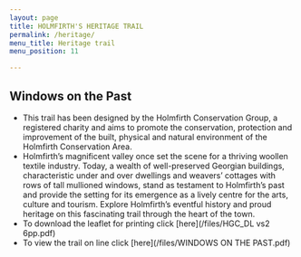 ```yaml
---
layout: page
title: HOLMFIRTH'S HERITAGE TRAIL
permalink: /heritage/
menu_title: Heritage trail
menu_position: 11

---
```


## Windows on the Past
* This trail has been designed by the Holmfirth Conservation Group, a registered charity and aims to promote the conservation, protection and improvement of the built, physical and natural environment of the Holmfirth Conservation Area.
* Holmfirth’s magnificent valley once set the scene for a thriving woollen textile industry. Today, a wealth of well-preserved Georgian buildings, characteristic under and over dwellings and weavers’ cottages with rows of tall mullioned windows, stand as testament to Holmfirth’s past and provide the setting for its emergence as a lively centre for the arts, culture and tourism. Explore Holmfirth’s eventful history and proud heritage on this fascinating trail through the heart of the town.
* To download the leaflet for printing click [here](/files/HGC_DL vs2 6pp.pdf)
* To view the trail on line click [here](/files/WINDOWS ON THE PAST.pdf)


